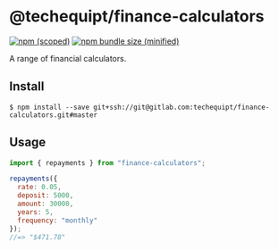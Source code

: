# @techequipt/finance-calculators

[![npm (scoped)](https://img.shields.io/npm/v/@techequipt/finance-calculators.svg)](https://www.npmjs.com/package/@techequipt/finance-calculators)
[![npm bundle size (minified)](https://img.shields.io/bundlephobia/min/@techequipt/finance-calculators.svg)](https://www.npmjs.com/package/@techequipt/finance-calculators)

A range of financial calculators.

## Install

```
$ npm install --save git+ssh://git@gitlab.com:techequipt/finance-calculators.git#master
```

## Usage

```js
import { repayments } from "finance-calculators";

repayments({
  rate: 0.05,
  deposit: 5000,
  amount: 30000,
  years: 5,
  frequency: "monthly"
});
//=> "$471.78"
```
